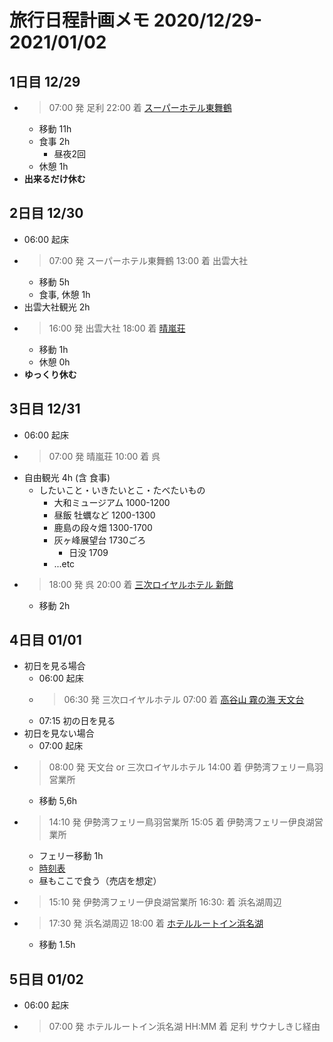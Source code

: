 # 旅行日程計画メモ 2020/12/29-2021/01/02

## 1日目 12/29

*   > 07:00 発 足利
    > 22:00 着 [スーパーホテル東舞鶴](https://www.superhotel.co.jp/s_hotels/maizuru/)
    * 移動 11h
    * 食事 2h
        * 昼夜2回
    * 休憩 1h
* **出来るだけ休む**

## 2日目 12/30

* 06:00 起床
*   > 07:00 発 スーパーホテル東舞鶴
    > 13:00 着 出雲大社
    * 移動 5h
    * 食事, 休憩 1h
* 出雲大社観光 2h
*   > 16:00 発 出雲大社
    > 18:00 着 [晴嵐荘](https://www.seiranso.jp/)
    * 移動 1h
    * 休憩 0h
* **ゆっくり休む**

## 3日目 12/31

* 06:00 起床
*   > 07:00 発 晴嵐荘
    > 10:00 着 呉
* 自由観光 4h (含 食事)
    * したいこと・いきたいとこ・たべたいもの
        * 大和ミュージアム 1000-1200
        * 昼飯 牡蠣など 1200-1300
        * 鹿島の段々畑 1300-1700
        * 灰ヶ峰展望台 1730ごろ
            * 日没 1709
        * ...etc
*   > 18:00 発 呉
    > 20:00 着 [三次ロイヤルホテル 新館](https://breezbay-group.com/miyoshi-royal/)
    * 移動 2h

## 4日目 01/01

* 初日を見る場合
    * 06:00 起床
    *   > 06:30 発 三次ロイヤルホテル
        > 07:00 着 [高谷山 霧の海 天文台](https://goo.gl/maps/RV6EANKQd8WXqTT3A)
    * 07:15 初の日を見る
* 初日を見ない場合
    * 07:00 起床
*   > 08:00 発 天文台 or 三次ロイヤルホテル
    > 14:00 着 伊勢湾フェリー鳥羽営業所
    * 移動 5,6h
*   > 14:10 発 伊勢湾フェリー鳥羽営業所
    > 15:05 着 伊勢湾フェリー伊良湖営業所
    * フェリー移動 1h
    * [時刻表](https://www.isewanferry.co.jp/publics/index/175/#block795-40)
    * 昼もここで食う（売店を想定）
*   > 15:10 発 伊勢湾フェリー伊良湖営業所
    > 16:30: 着 浜名湖周辺
*   > 17:30 発 浜名湖周辺
    > 18:00 着 [ホテルルートイン浜名湖](https://www.route-inn.co.jp/hotel_list/shizuoka/index_hotel_id_520/)
    * 移動 1.5h

## 5日目 01/02

* 06:00 起床
*   > 07:00 発 ホテルルートイン浜名湖
    > HH:MM 着 足利
    > サウナしきじ経由
